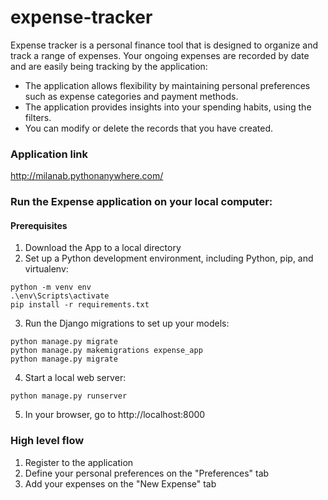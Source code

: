 # expense-tracker
Expense tracker is a personal finance tool that is designed to organize and track a range of expenses.
Your ongoing expenses are recorded by date and are easily being tracking by the application:

* The application allows flexibility by maintaining personal preferences such as expense categories and payment methods. 
* The application provides insights into your spending habits, using the filters.
* You can modify or delete the records that you have created.

### Application link
http://milanab.pythonanywhere.com/

### Run the Expense application on your local computer:

#### Prerequisites
1. Download the App to a local directory
2. Set up a Python development environment, including Python, pip, and virtualenv:
```
python -m venv env
.\env\Scripts\activate
pip install -r requirements.txt
```
3. Run the Django migrations to set up your models:
```
python manage.py migrate 
python manage.py makemigrations expense_app 
python manage.py migrate
```
4. Start a local web server:  
```
python manage.py runserver
```

5. In your browser, go to http://localhost:8000

### High level flow
1. Register to the application
2. Define your personal preferences on the "Preferences" tab
3. Add your expenses on the "New Expense" tab
